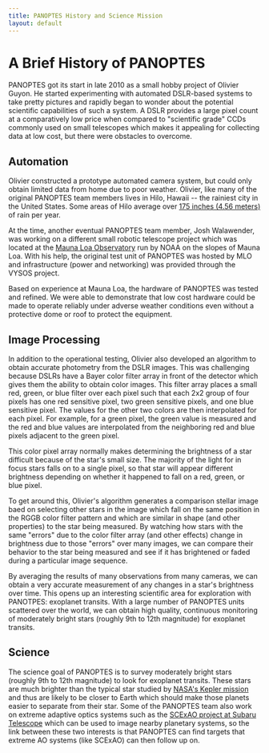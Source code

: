 ```yaml
---
title: PANOPTES History and Science Mission
layout: default
---
```


# A Brief History of PANOPTES

PANOPTES got its start in late 2010 as a small hobby project of Olivier Guyon.  He started experimenting with automated DSLR-based systems to take pretty pictures and rapidly began to wonder about the potential scientific capabilities of such a system.  A DSLR provides a large pixel count at a comparatively low price when compared to "scientific grade" CCDs commonly used on small telescopes which makes it appealing for collecting data at low cost, but there were obstacles to overcome.

## Automation

Olivier constructed a prototype automated camera system, but could only obtain limited data from home due to poor weather.  Olivier, like many of the original PANOPTES team members lives in Hilo, Hawaii -- the rainiest city in the United States.  Some areas of Hilo average over [175 inches (4.56 meters)](http://rainfall.geography.hawaii.edu/interactivemap.html) of rain per year.

At the time, another eventual PANOPTES team member, Josh Walawender, was working on a different small robotic telescope project which was located at the [Mauna Loa Observatory](https://www.esrl.noaa.gov/gmd/obop/mlo/) run by NOAA on the slopes of Mauna Loa.  With his help, the original test unit of PANOPTES was hosted by MLO and infrastructure (power and networking) was provided through the VYSOS project.

Based on experience at Mauna Loa, the hardware of PANOPTES was tested and refined.  We were able to demonstrate that low cost hardware could be made to operate reliably under adverse weather conditions even without a protective dome or roof to protect the equipment.

## Image Processing

In addition to the operational testing, Olivier also developed an algorithm to obtain accurate photometry from the DSLR images.  This was challenging because DSLRs have a Bayer color filter array in front of the detector which gives them the ability to obtain color images.  This filter array places a small red, green, or blue filter over each pixel such that each 2x2 group of four pixels has one red sensitive pixel, two green sensitive pixels, and one blue sensitive pixel.  The values for the other two colors are then interpolated for each pixel.  For example, for a green pixel, the green value is measured and the red and blue values are interpolated from the neighboring red and blue pixels adjacent to the green pixel.

This color pixel array normally makes determining the brightness of a star difficult because of the star's small size.  The majority of the light for in focus stars falls on to a single pixel, so that star will appear different brightness depending on whether it happened to fall on a red, green, or blue pixel.

To get around this, Olivier's algorithm generates a comparison stellar image baed on selecting other stars in the image which fall on the same position in the RGGB color filter pattern and which are similar in shape (and other properties) to the star being measured.  By watching how stars with the same "errors" due to the color filter array (and other effects) change in brightness due to those "errors" over many images, we can compare their behavior to the star being measured and see if it has brightened or faded during a particular image sequence.  

By averaging the results of many observations from many cameras, we can obtain a very accurate measurement of any changes in a star's brightness over time.  This opens up an interesting scientific area for exploration with PANOTPES: exoplanet transits.  With a large number of PANOPTES units scattered over the world, we can obtain high quality, continuous monitoring of moderately bright stars (roughly 9th to 12th magnitude) for exoplanet transits.

## Science

The science goal of PANOPTES is to survey moderately bright stars (roughly 9th to 12th magnitude) to look for exoplanet transits.  These stars are much brighter than the typical star studied by [NASA's Kepler mission](https://en.wikipedia.org/wiki/Kepler_(spacecraft)) and thus are likely to be closer to Earth which should make those planets easier to separate from their star.  Some of the PANOPTES team also work on extreme adaptive optics systems such as the [SCExAO project at Subaru Telescope](https://www.subarutelescope.org/Projects/SCEXAO/) which can be used to image nearby planetary systems, so the link between these two interests is that PANOPTES can find targets that extreme AO systems (like SCExAO) can then follow up on.